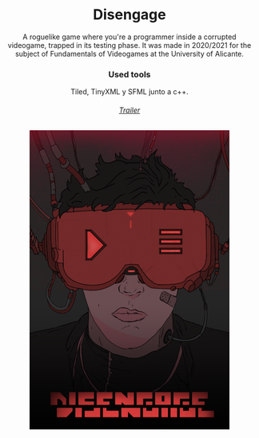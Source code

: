 <h1 align="center">Disengage</h1>


<p align="center">
A roguelike game where you're a programmer inside a corrupted videogame, trapped in its testing phase. It was made in 2020/2021 for the subject of Fundamentals of Videogames at the University of Alicante.
</p>

<h3 align="center">Used tools</h3>

<p align="center">Tiled, TinyXML y SFML junto a c++.</p>

<h6 align="center"><a href="https://www.youtube.com/watch?v=68yeaUsMal0">Trailer</a></h6>
<p align="center"><img src="./caratula.png" width="400" height="600"/></p>
